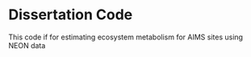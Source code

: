 # Dissertation Code
This code if for estimating ecosystem metabolism for AIMS sites using NEON data
